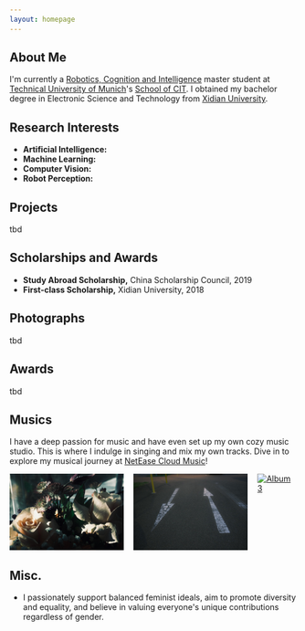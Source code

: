 ```yaml
---
layout: homepage
---
```


## About Me
I'm currently a <a href="https://www.tum.de/studium/studienangebot/detail/robotics-cognition-intelligence-master-of-science-msc" target="_blank"> Robotics, Cognition and Intelligence</a> master student at <a href="https://www.tum.de" target="_blank"> Technical University of Munich</a>'s <a href="https://www.cit.tum.de/cit/startseite/" target="_blank"> School of CIT</a>. I obtained my bachelor degree in Electronic Science and Technology from <a href="https://en.xidian.edu.cn" target="_blank"> Xidian University</a>.



## Research Interests
- **Artificial Intelligence:** 
- **Machine Learning:** 
- **Computer Vision:** 
- **Robot Perception:** 

## Projects
tbd


## Scholarships and Awards
- **Study Abroad Scholarship,** China Scholarship Council, 2019
- **First-class Scholarship,** Xidian University, 2018


## Photographs
tbd

## Awards
tbd

## Musics
I have a deep passion for music and have even set up my own cozy music studio. This is where I indulge in singing and mix my own tracks. Dive in to explore my musical journey at <a href="https://music.163.com/#/artist?id=34592658" target="_blank"> NetEase Cloud Music</a>!

<div style="display: flex; justify-content: space-between;">
    <a href="https://music.163.com/#/album?id=87625478" target="_blank">
        <img src="./assets/img/album-1.jpeg" alt="Album 1" style="width: 200px; margin-right: 20px;">
    </a>
    <a href="https://music.163.com/#/album?id=132146650" target="_blank">
        <img src="./assets/img/album-2.jpeg" alt="Album 2" style="width: 200px; margin-right: 20px;">
    </a>
    <a href="https://music.163.com/#/album?id=152251596" target="_blank">
        <img src="./assets/img/album-3.jpeg" alt="Album 3" style="width: 200px;">
    </a>
</div>



## Misc.
<ul>
  <li>I passionately support balanced feminist ideals, aim to promote diversity and equality, and believe in valuing everyone's unique contributions regardless of gender.</li> 
</ul>
